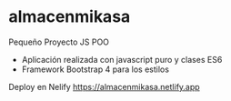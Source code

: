 # almacenmikasa
Pequeño Proyecto JS POO

- Aplicación realizada con javascript puro y clases ES6
- Framework Bootstrap 4 para los estilos

Deploy en Nelify 
https://almacenmikasa.netlify.app
